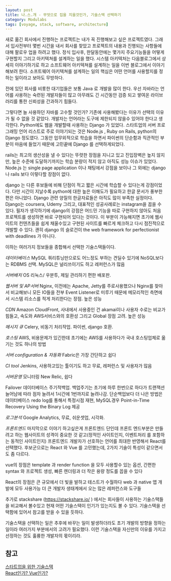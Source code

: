 ```yaml
---
layout: post
title: 나.스.개 - 무엇으로 집을 지을것인가, 기술스택 선택하기
category: Modulabs
tags: [voyage, stack, software, architecture]
---
```


> 
>
> 

새로 옮긴 회사에서 진행하는 프로젝트는 내가 꼭 진행해보고 싶은 프로젝트였다. 그래서 입사전부터 몇번 시간을 내서 회사를 찾았고 프로젝트의 내용과 진행되는 사항들에 대해 팔로우 업을 하려고 했다. 정식 입사후, 한달동안에는 몇가지 주요기능들을 어떻게 구현할지 그리고 아키텍쳐를 설계하는 일을 했다. 시스템 아키텍처는 다음블로그에서 상세히 이야기하기로 하고 소프트웨어 아키텍쳐를 설계하는 일을 이번 블로그에서 이야기해보려 한다. 소프트웨어 아키텍쳐를 설계하는 일의 핵심은 어떤 언어를 사용할지를 정하는 일이라고 보아도 무방하다.

전에 있던 회사를 비롯한 대기업들은 보통 Java 로 개발을 많이 한다.
우선 자바라는 언어를 사용하는 숙련된 개발자들이 많고 아무래도 긴 시간동안 검증 되고 쌓여온 라이브러리를 통한 신뢰성을 간과하기 힘들다.

그렇다면 늘 사용하던 자바를 고수할 것인가?  기존에 사용해봤다는 이유가 선택의 이유가 될 수 없을 것 같았다. 개발자는 언어라는 도구에 제한되지 않을수 있어야 한다고 생각한다. 
Python에도 웹을 개발할때 사용하는 Django 가 있었다.  스타트업의  서버 프로그래밍 언어 리스트로 주로 이야기되는 것은 Node.js , Ruby on Rails, python의 Django 정도였다. 그동안 업무외적으로 학습을 하면서 파이썬의 단순함과 직관적인 부분이 마음에 들었기 때문에 고민끝에 Django 를 선택하게되었다.

rails는 최고의 생산성을 낼 수 있다는  뚜렷한 장점을 지니고 있고  진입장벽은 높지 않지만,  높은 수준에 도달하기까지는  학습 분량이 적지 않고  아직도 성능 이슈가 있었다. Node.js 는 single page application 이나 채팅에서 강점을 보이나 그 외에는 django 나 rails 보다 이렇다할 장점이 없다.

django 는 다른 후보들에 비해 단점이 적고 짧은 시간에 학습할 수 있다는게 강점이었다. 다만 시간이 지날수록 python에 대한 높은 이해도가 필요하고 한글 문서가 풍부한편은 아니었다. Django 관련 양질의 한글자료들은 아직도 많이 부족한 실정이다.  Django는 coursera, Udemy 그리고, 대표적인 성공사례로는 instagram을 꼽을 수 있다. 필자가 생각하기에 django의 강점은 어드민 기능을 따로 구현하지 않아도 처음 프로젝트를 생성하면 바로 구현되어 있다는 것이다. 이 부분이 가능해지면 초기에 웹사이트의 컨텐츠들을 쉽게 채울수있고 구현된 사이트를 빠르게 체크하고 다시 점진적으로 개발할 수 있다. 괜히 django 의 슬로건이  the web framework for perfectionist  with deadlines 가 아니다.

이하는 여러가지 정보들을 종합해서 선택한 기술스택들이다.

*데이터베이스*
MySQL
쿼리튜닝만으로도 어느정도 부하는 견딜수 있기에 NoSQL보다는 RDBMS 선택. MySQL은 널리쓰이기도 하고 레퍼런스가 많음

*서버배치*
OS
리눅스/ 우분투, 제일 관리하기 편한 배포판.

*웹서버 및 AP서버*
Nginx, 이전에는 Apache, Jetty를 주로사용했으나 Nginx를 찾아서 비교해보니 모든 IO들을 전부 Event Listener로 미루기 때문에 메모리적인 측면에서 시스템 리소스를 적게 처리한다는 장점. 높은 성능

*CDN*
Amazon CloudFront, 사내에서 사용중인 건 akamai이나 사용자 수로는 비교가 힘들고, 속도와 AWS서비스와의 호환성 그리고 Global 장점 고려. 높은 성능

*메시지 큐*
Celery, 비동기 처리작업. 파이썬, django 호환.

*호스팅*
AWS, 비용문제가 있긴한데 초기에는 AWS를 사용하다가 국내 호스팅업체로 옮기는 것도 하나의 방법

*서버 configuration & 자동화*
Fabric은 가장 간단하고 쉽다

*CI tool*
Jenkins, 사용하고있는 툴이기도 하고 무료, 레퍼런스 및 사용자가 많음

*서버운영*
모니터링
New Relic, 쉽다

Failover
데이터베이스 주기적백업. 백업주기는 초기에 하루 한번으로 하다가 트랜잭션 늘어남에 따라 점차 늘려서 1시간에 1번까지로 늘려나감. 단순백업보다 더 나은 방법은 데이터베이스 redo log를 통해서 특정시점 재현, MySQL경우 Point-in-Time Recovery Using the Binary Log 제공

*로그분석*
Google Analytics, 무료, 쉬운셋업, 시각화.

*프론트엔드*
마지막으로 이야기 하고싶은게 프론트엔드 단인데 프론트 엔드부분은 만들려고 하는 웹사이트의 성격이 중요한 것 같고(정적인 사이트인지, 이벤트처리 를 포함하는 동적인 사이트인지) 프론트엔드 개발자가 선호하는 언어를 최대한 반영해서 React를 선택했다. 후보군으로는
React 와  Vue 를 고민했는데, 2가지 기술이 특성이 같으면서도 좀 다르다. 

vue의 장점은 
template 과 render function 을 모두 사용할수 있는 옵션, 
간편한 syntax 와 프로젝트 생성, 
빠른 렌더링과 더 작은 용량 정도를 꼽을 수 있다 

React의 장점은 
큰 규모에서 더 빛을 발하고 테스트가 수월하다
web 과 native 앱 개발에 모두 사용가능
더 큰 개발자 생태계에서 오는 많은 레퍼런스와 도구들

추가로 stackshare (https://stackshare.io/ ) 에서는 회사들이 사용하는 기술스택들을 비교해서 볼수있고 현재 어떤 기술스택이 인기가 있는지도 볼 수 있다. 기술스택을 선택함에 있어서 참고를 받을 수 있을 듯하다.

기술스택을 선택하는 일은 추후에 바꾸는 일이 발생하더라도 초기 개발의 방향을 정하는 일이라 여러가지 부분에서의 고려가 필요했다. 이런 기술스택을 자신만의 이유를 가지고 선정하는 것도 훌륭한 개발자의 몫이리라.

## 참고
[스타트업을 위한 기술스택](http://www.codeok.net/%EC%8A%A4%ED%83%80%ED%8A%B8%EC%97%85%EC%9D%84%20%EC%9C%84%ED%95%9C%20%EA%B8%B0%EC%88%A0%20%EC%8A%A4%ED%83%9D)<br>
[React인가? Vue인가?](https://joshua1988.github.io/web_dev/vue-or-react/)<br>












